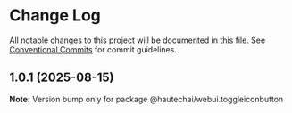 # Change Log

All notable changes to this project will be documented in this file.
See [Conventional Commits](https://conventionalcommits.org) for commit guidelines.

## 1.0.1 (2025-08-15)

**Note:** Version bump only for package @hautechai/webui.toggleiconbutton
